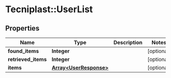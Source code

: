 # Tecniplast::UserList

## Properties
Name | Type | Description | Notes
------------ | ------------- | ------------- | -------------
**found_items** | **Integer** |  | [optional] 
**retrieved_items** | **Integer** |  | [optional] 
**items** | [**Array&lt;UserResponse&gt;**](UserResponse.md) |  | [optional] 



